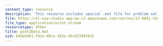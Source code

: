 ```yaml
---
content_type: resource
description: 'This resource includes special .mat file for problem set 3. '
file: https://ol-ocw-studio-app-qa.s3.amazonaws.com/courses/12-009j-theoretical-environmental-analysis-spring-2015/b4da5981f91ed0ca283ad5c83398f632_pset3Data.mat
file_type: application/octet-stream
resourcetype: Other
title: pset3Data.mat
uid: b4da5981-f91e-d0ca-283a-d5c83398f632
---
```


